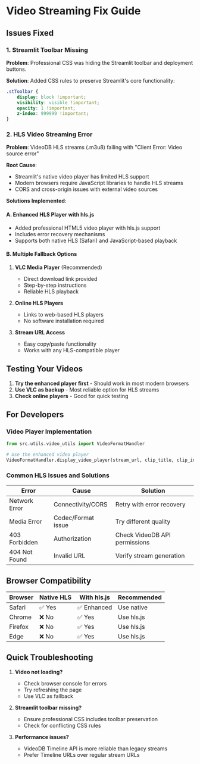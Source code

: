 # Video Streaming Fix Guide

## Issues Fixed

### 1. Streamlit Toolbar Missing
**Problem**: Professional CSS was hiding the Streamlit toolbar and deployment buttons.

**Solution**: Added CSS rules to preserve Streamlit's core functionality:
```css
.stToolbar {
    display: block !important;
    visibility: visible !important;
    opacity: 1 !important;
    z-index: 999999 !important;
}
```

### 2. HLS Video Streaming Error
**Problem**: VideoDB HLS streams (.m3u8) failing with "Client Error: Video source error"

**Root Cause**: 
- Streamlit's native video player has limited HLS support
- Modern browsers require JavaScript libraries to handle HLS streams
- CORS and cross-origin issues with external video sources

**Solutions Implemented**:

#### A. Enhanced HLS Player with hls.js
- Added professional HTML5 video player with hls.js support
- Includes error recovery mechanisms
- Supports both native HLS (Safari) and JavaScript-based playback

#### B. Multiple Fallback Options
1. **VLC Media Player** (Recommended)
   - Direct download link provided
   - Step-by-step instructions
   - Reliable HLS playback

2. **Online HLS Players**
   - Links to web-based HLS players
   - No software installation required

3. **Stream URL Access**
   - Easy copy/paste functionality
   - Works with any HLS-compatible player

## Testing Your Videos

1. **Try the enhanced player first** - Should work in most modern browsers
2. **Use VLC as backup** - Most reliable option for HLS streams
3. **Check online players** - Good for quick testing

## For Developers

### Video Player Implementation
```python
from src.utils.video_utils import VideoFormatHandler

# Use the enhanced video player
VideoFormatHandler.display_video_player(stream_url, clip_title, clip_index)
```

### Common HLS Issues and Solutions

| Error | Cause | Solution |
|-------|-------|----------|
| Network Error | Connectivity/CORS | Retry with error recovery |
| Media Error | Codec/Format issue | Try different quality |
| 403 Forbidden | Authorization | Check VideoDB API permissions |
| 404 Not Found | Invalid URL | Verify stream generation |

## Browser Compatibility

| Browser | Native HLS | With hls.js | Recommended |
|---------|-----------|-------------|-------------|
| Safari | ✅ Yes | ✅ Enhanced | Use native |
| Chrome | ❌ No | ✅ Yes | Use hls.js |
| Firefox | ❌ No | ✅ Yes | Use hls.js |
| Edge | ❌ No | ✅ Yes | Use hls.js |

## Quick Troubleshooting

1. **Video not loading?**
   - Check browser console for errors
   - Try refreshing the page
   - Use VLC as fallback

2. **Streamlit toolbar missing?**
   - Ensure professional CSS includes toolbar preservation
   - Check for conflicting CSS rules

3. **Performance issues?**
   - VideoDB Timeline API is more reliable than legacy streams
   - Prefer Timeline URLs over regular stream URLs
